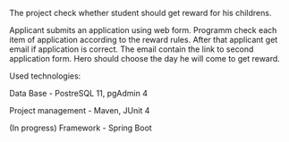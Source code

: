 The project check whether student should get reward for his childrens.

Applicant submits an application using web form. Programm check each item of application according to the reward rules. After that applicant get email if application is correct. The email contain the link to second application form. Hero should choose the day he will come to get reward.

Used technologies:

Data Base - PostreSQL 11, pgAdmin 4

Project management - Maven, JUnit 4

(In progress) Framework - Spring Boot
